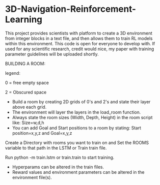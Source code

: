 # 3D-Navigation-Reinforcement-Learning
This project provides scientists with platform to create a 3D environment from integer blocks in a text file, and then allows them to train RL models within this environment.
This code is open for everyone to develop with. If used for any scientific research, credit would nice, my paper with training parameter guidelines will be uploaded shortly.


BUILDING A ROOM:

legend:

0 = free empty space

2 = Obscured space

- Build a room by creating 2D grids of 0's and 2's and state their layer above each grid. 
- The environment will layer the layers in the load_room function.
- Always state the room sizes (Width, Depth, Height) in the room script like: Size=w,d,h
- You can add Goal and Start positions to a room by stating: Start position=x,y,z and Goal=x,y,z


Create a Directory with rooms you want to train on and Set the ROOMS variable to that path in the LSTM or Train train file.

Run python -m train.lstm or train.train to start training. 

- Hyperparams can be altered in the train files.
- Reward values and environment parameters can be altered in the environment file(s).



